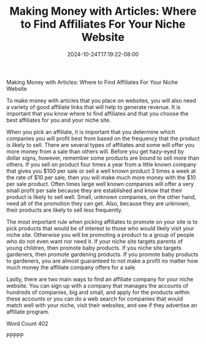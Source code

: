 ﻿---
title: "Making Money with Articles: Where to Find Affiliates For Your Niche Website"
date: 2024-10-24T17:19:22-08:00
description: "Making Money With Articles Tips for Web Success"
featured_image: "/images/Making Money With Articles.jpg"
tags: ["Making Money With Articles"]
---

Making Money with Articles: Where to Find Affiliates For Your Niche Website

To make money with articles that you place on websites, you will also need a variety of good affiliate links that will help to generate revenue. It is important that you know where to find affiliates and that you choose the best affiliates for you and your niche site.

When you pick an affiliate, it is important that you determine which companies you will profit best from based on the frequency that the product is likely to sell. There are several types of affiliates and some will offer you more money from a sale than others will. Before you get hazy-eyed by dollar signs, however, remember some products are bound to sell more than others. If you sell on product four times a year from a little known company that gives you $100 per sale or sell a well known product 3 times a week at the rate of $10 per sale, then you will make much more money with the $10 per sale product. Often times large well known companies will offer a very small profit per sale because they are established and know that their product is likely to sell well. Small, unknown companies, on the other hand, need all of the promotion they can get. Also, because they are unknown, their products are likely to sell less frequently.

The most important rule when picking affiliates to promote on your site is to pick products that would be of interest to those who would likely visit your niche site. Otherwise you will be promoting a product to a group of people who do not even want nor need it. If your niche site targets parents of young children, then promote baby products. If you niche site targets gardeners, then promote gardening products. If you promote baby products to gardeners, you are almost guaranteed to not make a profit no matter how much money the affiliate company offers for a sale.

Lastly, there are two main ways to find an affiliate company for your niche website. You can sign up with a company that manages the accounts of hundreds of companies, big and small, and apply for the products within these accounts or you can do a web search for companies that would match well with your niche, visit their websites, and see if they advertise an affiliate program.

Word Count 402

PPPPP
